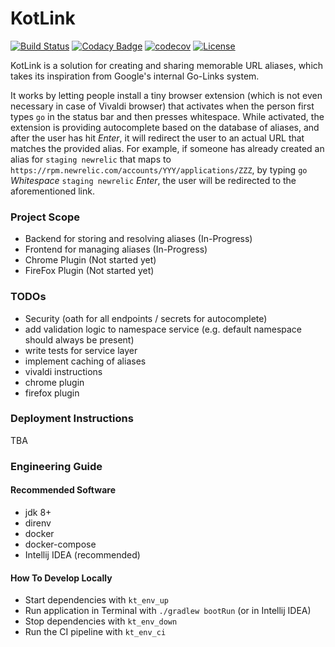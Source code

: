 # KotLink
[![Build Status](https://travis-ci.org/ilya40umov/KotLink.png?branch=master)](https://travis-ci.org/ilya40umov/KotLink)
[![Codacy Badge](https://api.codacy.com/project/badge/Grade/1a55315857b44bb78aab3a87da4f61ec)](https://www.codacy.com/app/ilya40umov/KotLink?utm_source=github.com&amp;utm_medium=referral&amp;utm_content=ilya40umov/KotLink&amp;utm_campaign=Badge_Grade)
[![codecov](https://codecov.io/gh/ilya40umov/KotLink/branch/master/graph/badge.svg)](https://codecov.io/gh/ilya40umov/KotLink)
[![License](https://img.shields.io/badge/License-Apache%202.0-blue.svg)](https://opensource.org/licenses/Apache-2.0)

KotLink is a solution for creating and sharing memorable URL aliases, 
which takes its inspiration from Google's internal Go-Links system.

It works by letting people install a tiny browser extension 
(which is not even necessary in case of Vivaldi browser)
that activates when the person first types `go` in the status bar and then presses whitespace. 
While activated, the extension is providing autocomplete based on the database of aliases,
and after the user has hit *Enter*, it will redirect the user to an actual URL that matches the provided alias.
For example, if someone has already created an alias for `staging newrelic` 
that maps to `https://rpm.newrelic.com/accounts/YYY/applications/ZZZ`,
by typing `go` *Whitespace* `staging newrelic` *Enter*, the user will be redirected to the aforementioned link.

### Project Scope

* Backend for storing and resolving aliases (In-Progress)
* Frontend for managing aliases (In-Progress)
* Chrome Plugin (Not started yet)
* FireFox Plugin (Not started yet)

### TODOs
* Security (oath for all endpoints / secrets for autocomplete)
* add validation logic to namespace service (e.g. default namespace should always be present)
* write tests for service layer
* implement caching of aliases
* vivaldi instructions
* chrome plugin
* firefox plugin

### Deployment Instructions
TBA

### Engineering Guide

#### Recommended Software
* jdk 8+
* direnv
* docker
* docker-compose
* Intellij IDEA (recommended)

#### How To Develop Locally
* Start dependencies with `kt_env_up`
* Run application in Terminal with `./gradlew bootRun` (or in Intellij IDEA)
* Stop dependencies with `kt_env_down`
* Run the CI pipeline with `kt_env_ci`